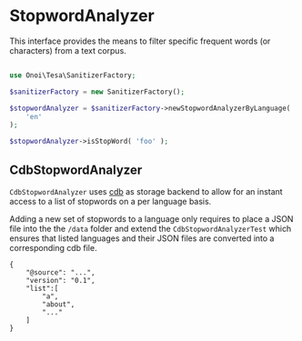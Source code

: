 # StopwordAnalyzer

This interface provides the means to filter specific frequent words (or characters) from a text corpus.

```php

use Onoi\Tesa\SanitizerFactory;

$sanitizerFactory = new SanitizerFactory();

$stopwordAnalyzer = $sanitizerFactory->newStopwordAnalyzerByLanguage(
	'en'
);

$stopwordAnalyzer->isStopWord( 'foo' );

```

## CdbStopwordAnalyzer

`CdbStopwordAnalyzer` uses [cdb][cdb] as storage backend to allow for an instant access to a list of
stopwords on a per language basis.

Adding a new set of stopwords to a language only requires to place a JSON file into the the `/data` folder
and extend the `CdbStopwordAnalyzerTest` which ensures that listed languages and their JSON files are
converted into a corresponding cdb file.

```
{
	"@source": "...",
	"version": "0.1",
	"list":[
		"a",
		"about",
		"..."
	]
}
```

[cdb]: https://en.wikipedia.org/wiki/Cdb_(software)